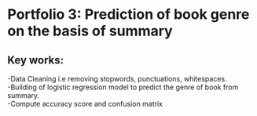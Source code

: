 # Portfolio 3: Prediction of book genre on the basis of summary
## Key works:
-Data Cleaning i.e removing stopwords, punctuations, whitespaces.  
-Building of logistic regression model to predict the genre of book from summary.  
-Compute accuracy score and confusion matrix  
